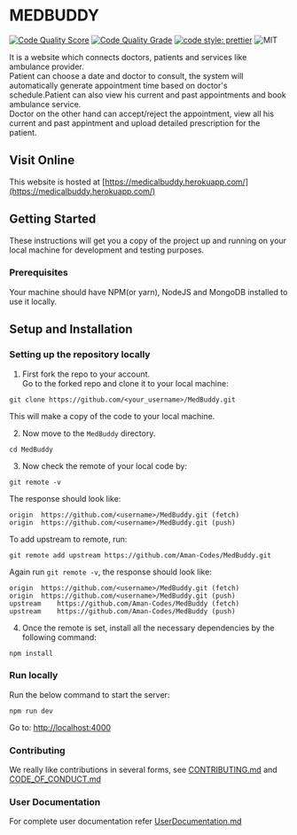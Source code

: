 # MEDBUDDY
[![Code Quality Score](https://www.code-inspector.com/project/18491/score/svg)](https://frontend.code-inspector.com/public/project/18491/MedBuddy/dashboard)
[![Code Quality Grade](https://www.code-inspector.com/project/18491/status/svg)](https://frontend.code-inspector.com/public/project/18491/MedBuddy/dashboard)
[![code style: prettier](https://img.shields.io/badge/code_style-prettier-ff69b4.svg?style=flat-square)](https://github.com/prettier/prettier)
![MIT](https://img.shields.io/github/license/Aman-Codes/MedBuddy?color=blue)


It is a website which connects doctors, patients and services like ambulance provider. <br/>
Patient can choose a date and doctor to consult, the system will automatically generate appointment time based on doctor's schedule.Patient can also view his current and past appointments and book ambulance service. <br/>
Doctor on the other hand can accept/reject the appointment, view all his current and past appintment and upload detailed prescription for the patient.<br/>

## Visit Online

This website is hosted at [https://medicalbuddy.herokuapp.com/](https://medicalbuddy.herokuapp.com/)

## Getting Started

These instructions will get you a copy of the project up and running on your local machine for development and testing purposes.

### Prerequisites

Your machine should have NPM(or yarn), NodeJS and MongoDB installed to use it locally.

## Setup and Installation

### Setting up the repository locally

1. First fork the repo to your account.  
   Go to the forked repo and clone it to your local machine:

```
git clone https://github.com/<your_username>/MedBuddy.git
```

This will make a copy of the code to your local machine.

2. Now move to the `MedBuddy` directory.

```
cd MedBuddy
```

3. Now check the remote of your local code by:

```
git remote -v
```

The response should look like:

```
origin	https://github.com/<username>/MedBuddy.git (fetch)
origin	https://github.com/<username>/MedBuddy.git (push)
```

To add upstream to remote, run:

```
git remote add upstream https://github.com/Aman-Codes/MedBuddy.git
```

Again run `git remote -v`, the response should look like:

```
origin	https://github.com/<username>/MedBuddy.git (fetch)
origin	https://github.com/<username>/MedBuddy.git (push)
upstream	https://github.com/Aman-Codes/MedBuddy (fetch)
upstream	https://github.com/Aman-Codes/MedBuddy (push)
```

4. Once the remote is set, install all the necessary dependencies by the following command:

```
npm install
```
### Run locally

Run the below command to start the server:

```
npm run dev
```
Go to: [http://localhost:4000](http://localhost:4000)

### Contributing

We really like contributions in several forms, see [CONTRIBUTING.md](https://github.com/Aman-Codes/MedBuddy/blob/master/docs/CONTRIBUTING.md) and [CODE_OF_CONDUCT.md](https://github.com/Aman-Codes/MedBuddy/blob/master/docs/CODE_OF_CONDUCT.md)

### User Documentation

For complete user documentation refer [UserDocumentation.md](https://github.com/Aman-Codes/MedBuddy/blob/master/docs/UserDocumentation.md)

